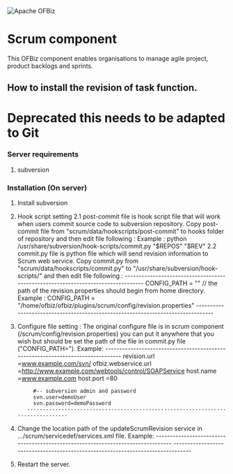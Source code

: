 <img src="https://camo.githubusercontent.com/b313d4ec52b77b5024e2988aaf76720258233e69/68747470733a2f2f6f6662697a2e6170616368652e6f72672f696d616765732f6f6662697a5f6c6f676f2e706e67" alt="Apache OFBiz" />

# Scrum component
This OFBiz component enables organisations to manage agile project, product backlogs and sprints.


## How to install the revision of task function. 
# Deprecated this needs to be adapted to Git #


### Server requirements
1. subversion

### Installation (On server)

1. Install subversion
2. Hook script setting
    2.1 post-commit file is hook script file that will work when users commit source code to subversion repository.
          Copy post-commit file from "scrum/data/hookscripts/post-commit" to hooks folder of repository and then edit file following :
          Example : python /usr/share/subversion/hook-scripts/commit.py "$REPOS" "$REV"
    2.2 commit.py file is python file which will send revision information to Scrum web service.
          Copy commit.py from "scrum/data/hookscripts/commit.py" to "/usr/share/subversion/hook-scripts/" and then edit file following :
          ---------------------------------------------------------------------------------
            CONFIG_PATH = ""    // the path of the revision.properties should begin from home directory.
            Example : CONFIG_PATH = "/home/ofbiz/ofbiz/plugins/scrum/config/revision.properties"
          --------------------------------------------------------------------------------
3. Configure file setting : The original configure file is in scrum component (/scrum/config/revision.properties) you can put it 
          anywhere that you wish but should be set the path of the file in commit.py file ("CONFIG_PATH=").
          Example:
          --------------------------------------------------------------------------------
            revision.url =www.example.com/svn/
            ofbiz.webservice.url =http://www.example.com/webtools/control/SOAPService
            host.name =www.example.com
            host.port =80
            
            #-- subversion admin and password
            svn.user=demoUser
            svn.password=demoPassword
          --------------------------------------------------------------------------------
4. Change the location path of the updateScrumRevision service in .../scrum/servicedef/services.xml file.
          Example:
          --------------------------------------------------------------------------------
          <service name="updateScrumRevision" engine="soap" export="true"
            location="http://www.example.com/webtools/control/SOAPService" invoke="updateScrumRevisionChange">
            <implements service="updateScrumRevisionChange"/>
          </service>
          --------------------------------------------------------------------------------
5. Restart the server.

